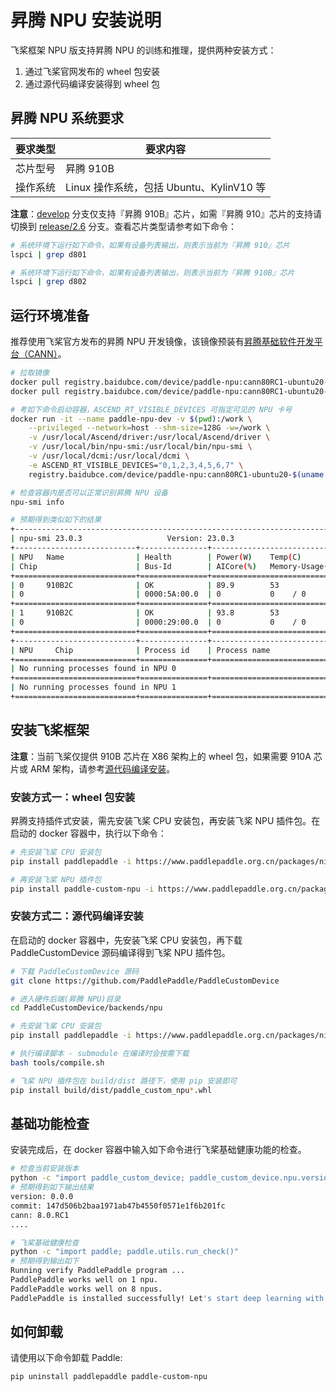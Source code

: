 # 昇腾 NPU 安装说明

飞桨框架 NPU 版支持昇腾 NPU 的训练和推理，提供两种安装方式：

1. 通过飞桨官网发布的 wheel 包安装
2. 通过源代码编译安装得到 wheel 包

## 昇腾 NPU 系统要求

| 要求类型 |   要求内容   |
| --------- | -------- |
| 芯片型号 | 昇腾 910B |
| 操作系统 | Linux 操作系统，包括 Ubuntu、KylinV10 等 |

**注意**：[develop](https://github.com/PaddlePaddle/PaddleCustomDevice/blob/develop/backends/npu/README_cn.md) 分支仅支持『昇腾 910B』芯片，如需『昇腾 910』芯片的支持请切换到 [release/2.6](https://github.com/PaddlePaddle/PaddleCustomDevice/blob/release/2.6/backends/npu/README_cn.md) 分支。查看芯片类型请参考如下命令：

```bash
# 系统环境下运行如下命令，如果有设备列表输出，则表示当前为『昇腾 910』芯片
lspci | grep d801

# 系统环境下运行如下命令，如果有设备列表输出，则表示当前为『昇腾 910B』芯片
lspci | grep d802
```

## 运行环境准备

推荐使用飞桨官方发布的昇腾 NPU 开发镜像，该镜像预装有[昇腾基础软件开发平台（CANN）](https://www.hiascend.com/software/cann)。

```bash
# 拉取镜像
docker pull registry.baidubce.com/device/paddle-npu:cann80RC1-ubuntu20-x86_64-gcc84-py39 # X86 架构
docker pull registry.baidubce.com/device/paddle-npu:cann80RC1-ubuntu20-aarch64-gcc84-py39 # ARM 架构

# 考如下命令启动容器，ASCEND_RT_VISIBLE_DEVICES 可指定可见的 NPU 卡号
docker run -it --name paddle-npu-dev -v $(pwd):/work \
    --privileged --network=host --shm-size=128G -w=/work \
    -v /usr/local/Ascend/driver:/usr/local/Ascend/driver \
    -v /usr/local/bin/npu-smi:/usr/local/bin/npu-smi \
    -v /usr/local/dcmi:/usr/local/dcmi \
    -e ASCEND_RT_VISIBLE_DEVICES="0,1,2,3,4,5,6,7" \
    registry.baidubce.com/device/paddle-npu:cann80RC1-ubuntu20-$(uname -m)-gcc84-py39 /bin/bash

# 检查容器内是否可以正常识别昇腾 NPU 设备
npu-smi info

# 预期得到类似如下的结果
+------------------------------------------------------------------------------------------------+
| npu-smi 23.0.3                   Version: 23.0.3                                               |
+---------------------------+---------------+----------------------------------------------------+
| NPU   Name                | Health        | Power(W)    Temp(C)           Hugepages-Usage(page)|
| Chip                      | Bus-Id        | AICore(%)   Memory-Usage(MB)  HBM-Usage(MB)        |
+===========================+===============+====================================================+
| 0     910B2C              | OK            | 89.9        53                0    / 0             |
| 0                         | 0000:5A:00.0  | 0           0    / 0          3317 / 65536         |
+===========================+===============+====================================================+
| 1     910B2C              | OK            | 93.8        53                0    / 0             |
| 0                         | 0000:29:00.0  | 0           0    / 0          3316 / 65536         |
+===========================+===============+====================================================+
+---------------------------+---------------+----------------------------------------------------+
| NPU     Chip              | Process id    | Process name             | Process memory(MB)      |
+===========================+===============+====================================================+
| No running processes found in NPU 0                                                            |
+===========================+===============+====================================================+
| No running processes found in NPU 1                                                            |
+===========================+===============+====================================================+
```

## 安装飞桨框架

**注意**：当前飞桨仅提供 910B 芯片在 X86 架构上的 wheel 包，如果需要 910A 芯片或 ARM 架构，请参考[源代码编译安装](#安装方式二：源代码编译安装)。

### 安装方式一：wheel 包安装

昇腾支持插件式安装，需先安装飞桨 CPU 安装包，再安装飞桨 NPU 插件包。在启动的 docker 容器中，执行以下命令：

```bash
# 先安装飞桨 CPU 安装包
pip install paddlepaddle -i https://www.paddlepaddle.org.cn/packages/nightly/cpu

# 再安装飞桨 NPU 插件包
pip install paddle-custom-npu -i https://www.paddlepaddle.org.cn/packages/nightly/npu
```

### 安装方式二：源代码编译安装

在启动的 docker 容器中，先安装飞桨 CPU 安装包，再下载 PaddleCustomDevice 源码编译得到飞桨 NPU 插件包。

```bash
# 下载 PaddleCustomDevice 源码
git clone https://github.com/PaddlePaddle/PaddleCustomDevice

# 进入硬件后端(昇腾 NPU)目录
cd PaddleCustomDevice/backends/npu

# 先安装飞桨 CPU 安装包
pip install paddlepaddle -i https://www.paddlepaddle.org.cn/packages/nightly/cpu

# 执行编译脚本 - submodule 在编译时会按需下载
bash tools/compile.sh

# 飞桨 NPU 插件包在 build/dist 路径下，使用 pip 安装即可
pip install build/dist/paddle_custom_npu*.whl
```

## 基础功能检查

安装完成后，在 docker 容器中输入如下命令进行飞桨基础健康功能的检查。

```bash
# 检查当前安装版本
python -c "import paddle_custom_device; paddle_custom_device.npu.version()"
# 预期得到如下输出结果
version: 0.0.0
commit: 147d506b2baa1971ab47b4550f0571e1f6b201fc
cann: 8.0.RC1
....

# 飞桨基础健康检查
python -c "import paddle; paddle.utils.run_check()"
# 预期得到输出如下
Running verify PaddlePaddle program ...
PaddlePaddle works well on 1 npu.
PaddlePaddle works well on 8 npus.
PaddlePaddle is installed successfully! Let's start deep learning with PaddlePaddle now.
```

## 如何卸载

请使用以下命令卸载 Paddle:

```bash
pip uninstall paddlepaddle paddle-custom-npu
```
